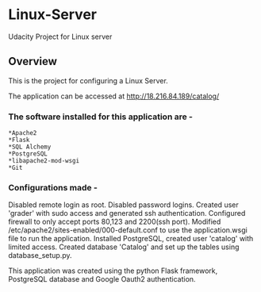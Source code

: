 # Linux-Server
Udacity Project for Linux server

## Overview
This is the project for configuring a Linux Server.

The application can be accessed at http://18.216.84.189/catalog/

### The software installed for this application are - 
	*Apache2
	*Flask
	*SQL Alchemy
	*PostgreSQL
	*libapache2-mod-wsgi
	*Git
	

### Configurations made - 
Disabled remote login as root.
Disabled password logins.
Created user 'grader' with sudo access and generated ssh authentication.
Configured firewall to only accept ports 80,123 and 2200(ssh port).
Modified /etc/apache2/sites-enabled/000-default.conf to use the application.wsgi file to run the application.
Installed PostgreSQL, created user 'catalog' with limited access. 
Created database 'Catalog' and set up the tables using database_setup.py.


This application was created using the python Flask framework, PostgreSQL database and Google Oauth2 authentication.



